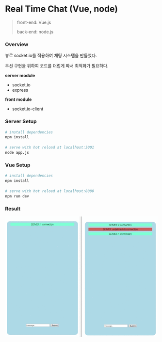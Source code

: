 # Real Time Chat (Vue, node)

> front-end: Vue.js
>
> back-end: node.js

### Overview

뷰로 socket.io를 적용하여 채팅 시스템을 만들었다.

우선 구현을 위하여 코드를 더럽게 짜서 최적화가 필요하다.

**server module**

- socket.io
- express

**front module**

- socket.io-client

### Server Setup

```bash
# install dependencies
npm install

# serve with hot reload at localhost:3001
node app.js
```



### Vue Setup

```bash
# install dependencies
npm install

# serve with hot reload at localhost:8080
npm run dev
```



### Result

<img src='./resource/demo.gif'/>

